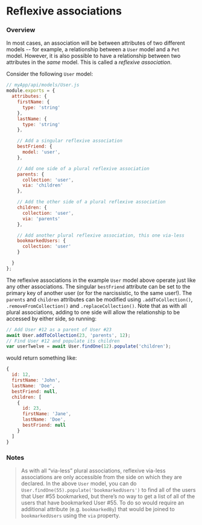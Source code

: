 # Reflexive associations

### Overview

In most cases, an association will be between attributes of two different models -- for example, a relationship between a `User` model and a `Pet` model.  However, it is also possible to have a relationship between two attributes in the _same_ model.  This is called a _reflexive association_.

Consider the following `User` model:

```javascript
// myApp/api/models/User.js
module.exports = {
  attributes: {
    firstName: {
      type: 'string'
    },
    lastName: {
      type: 'string'
    },

    // Add a singular reflexive association
    bestFriend: {
      model: 'user',
    },

    // Add one side of a plural reflexive association
    parents: {
      collection: 'user',
      via: 'children'
    },

    // Add the other side of a plural reflexive association
    children: {
      collection: 'user',
      via: 'parents'
    },

    // Add another plural reflexive association, this one via-less
    bookmarkedUsers: {
      collection: 'user'
    }

  }
};
```

The reflexive associations in the example `User` model above operate just like any other associations.  The singular `bestFriend` attribute can be set to the primary key of another user (or for the narcissistic, to the same user!).  The `parents` and `children` attributes can be modified using `.addToCollection()`, `.removeFromCollection()` and `.replaceCollection()`.  Note that as with all plural associations, adding to one side will allow the relationship to be accessed by either side, so running:

```javascript
// Add User #12 as a parent of User #23
await User.addToCollection(23, 'parents', 12);
// Find User #12 and populate its children
var userTwelve = await User.findOne(12).populate('children');
```

would return something like:

```javascript
{
  id: 12,
  firstName: 'John',
  lastName: 'Doe',
  bestFriend: null,
  children: [
    {
      id: 23,
      firstName: 'Jane',
      lastName: 'Doe',
      bestFriend: null
    }
  ]
}
```


### Notes
> As with all &ldquo;via-less&rdquo; plural associations, reflexive via-less associations are only accessible from the side on which they are declared.  In the above `User` model, you can do `User.findOne(55).populate('bookmarkedUsers')` to find all of the users that User #55 bookmarked, but there&rsquo;s no way to get a list of all of the users that have bookmarked User #55.  To do so would require an additional attribute (e.g. `bookmarkedBy`) that would be joined to `bookmarkedUsers` using the `via` property.


<docmeta name="displayName" value="Reflexive associations">

